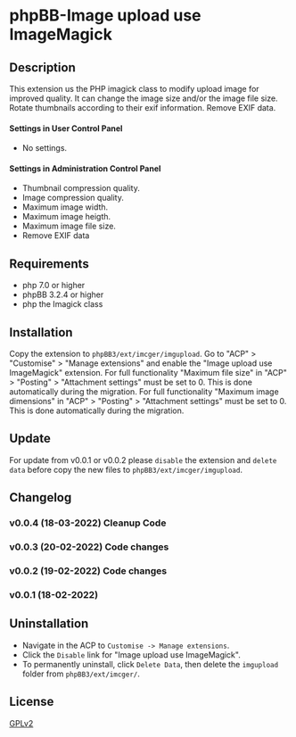 # phpBB-Image upload use ImageMagick

## Description
This extension us the PHP imagick class to modify upload image for improved quality.
It can change the image size and/or the image file size. Rotate thumbnails according to their exif information. Remove EXIF data.

#### Settings in User Control Panel
- No settings. 

#### Settings in Administration Control Panel
- Thumbnail compression quality. 
- Image compression quality. 
- Maximum image width.
- Maximum image heigth.
- Maximum image file size.
- Remove EXIF data

## Requirements
- php 7.0 or higher
- phpBB 3.2.4 or higher
- php the Imagick class

## Installation
Copy the extension to `phpBB3/ext/imcger/imgupload`.
Go to "ACP" > "Customise" > "Manage extensions" and enable the "Image upload use ImageMagick" extension.
For full functionality "Maximum file size" in "ACP" > "Posting" > "Attachment settings" must be set to 0. This is done automatically during the migration.
For full functionality "Maximum image dimensions" in "ACP" > "Posting" > "Attachment settings" must be set to 0. This is done automatically during the migration.

## Update
For update from v0.0.1 or v0.0.2 please `disable` the extension and `delete data` before copy the new files to `phpBB3/ext/imcger/imgupload`.

## Changelog

### v0.0.4 (18-03-2022) Cleanup Code

### v0.0.3 (20-02-2022) Code changes

### v0.0.2 (19-02-2022) Code changes

### v0.0.1 (18-02-2022)

## Uninstallation
- Navigate in the ACP to `Customise -> Manage extensions`.
- Click the `Disable` link for "Image upload use ImageMagick".
- To permanently uninstall, click `Delete Data`, then delete the `imgupload` folder from `phpBB3/ext/imcger/`.

## License
[GPLv2](https://www.gnu.org/licenses/old-licenses/gpl-2.0.en.html)
